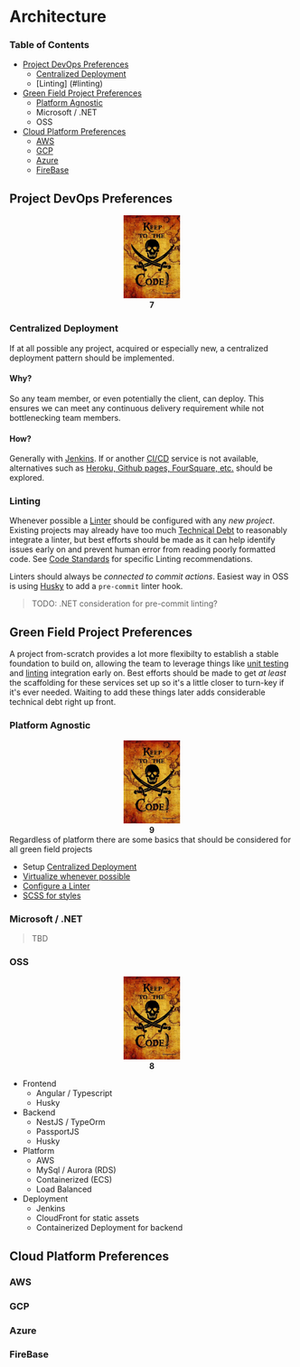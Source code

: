 # Architecture

### Table of Contents
* [Project DevOps Preferences](#project-devops-preferences)
  * [Centralized Deployment](#centralized-deployment)
  * [Linting] (#linting)
* [Green Field Project Preferences](#greenfield)
  * [Platform Agnostic](./platform-agnostic)
  * Microsoft / .NET
  * OSS
* [Cloud Platform Preferences](#cloud)
  * [AWS](#aws)
  * [GCP](#gcp)
  * [Azure](#azure)
  * [FireBase](#firebase)


## Project DevOps Preferences
<div align="center">
  <img src="../../images/pirates_code.jpg" width="100" />
  <br />
  <strong>7</strong>
</div>

### Centralized Deployment
If at all possible any project, acquired or especially new, a centralized deployment pattern should be implemented.
#### Why?
So any team member, or even potentially the client, can deploy. This ensures we can meet any continuous delivery requirement while not bottlenecking team members.
#### How?
Generally with [Jenkins](../devops/index.md#jenkins). If or another [CI/CD](../../glossary.md#cicd) service is not available, alternatives such as [Heroku, Github pages, FourSquare, etc.](../cloud-platforms/index.md) should be explored.

### Linting
Whenever possible a [Linter](../devops/index.md#linting) should be configured with any *new project*. Existing projects may already have too much [Technical Debt](../../glossary.md#technical-debt) to reasonably integrate a linter, but best efforts should be made as it can help identify issues early on and prevent human error from reading poorly formatted code. See [Code Standards](../code-standards/#linting) for specific Linting recommendations.

Linters should always be *connected to commit actions*. Easiest way in OSS is using [Husky](https://www.npmjs.com/package/husky) to add a `pre-commit` linter hook.
> TODO: .NET consideration for pre-commit linting?

## Green Field Project Preferences
A project from-scratch provides a lot more flexibilty to establish a stable foundation to build on, allowing the team to leverage things like [unit testing](../code-standards/index.md#unit-tests) and [linting](../devops/index.md#linting) integration early on. Best efforts should be made to get _at least_ the scaffolding for these services set up so it's a little closer to turn-key if it's ever needed. Waiting to add these things later adds considerable technical debt right up front.

### Platform Agnostic
<div align="center">
  <img src="../../images/pirates_code.jpg" width="100" />
  <br />
  <strong>9</strong>
</div>
Regardless of platform there are some basics that should be considered for all green field projects

* Setup [Centralized Deployment](#centralized-deployment)
* [Virtualize whenever possible](../devops/index.md#development-environments)
* [Configure a Linter](#linting)
* [SCSS for styles](../code-standards/index.md#css)

### Microsoft / .NET
> TBD

### OSS
<div align="center">
  <img src="../../images/pirates_code.jpg" width="100" />
  <br />
  <strong>8</strong>
</div>

* Frontend
  * Angular / Typescript
  * Husky
* Backend
  * NestJS / TypeOrm
  * PassportJS
  * Husky
* Platform
  * AWS
  * MySql / Aurora (RDS)
  * Containerized (ECS)
  * Load Balanced
* Deployment
  * Jenkins
  * CloudFront for static assets
  * Containerized Deployment for backend

## Cloud Platform Preferences
### AWS
### GCP
### Azure
### FireBase